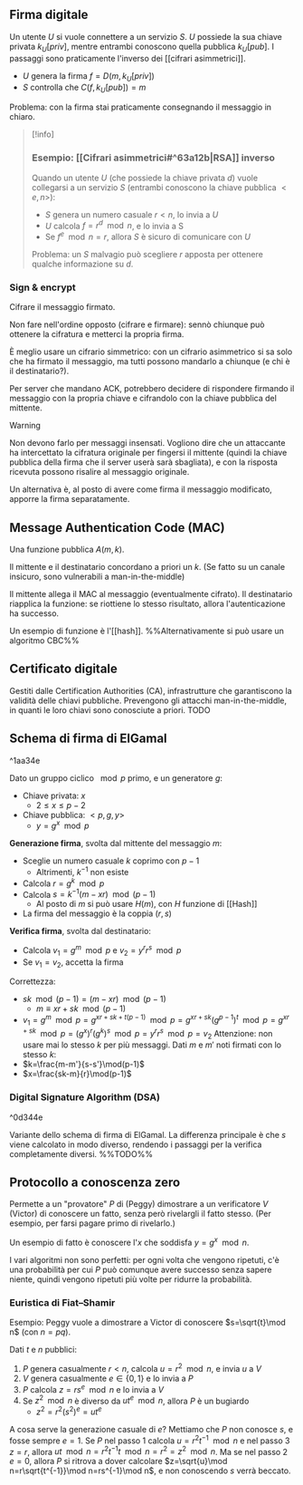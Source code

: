 ## Firma digitale

Un utente $U$ si vuole connettere a un servizio $S$. $U$ possiede la sua chiave privata $k_U[priv]$, mentre entrambi conoscono quella pubblica $k_U[pub]$.
I passaggi sono praticamente l'inverso dei [[cifrari asimmetrici]].
- $U$ genera la firma $f=D(m,k_U[priv])$
- $S$ controlla che $C(f,k_U[pub])=m$

Problema: con la firma stai praticamente consegnando il messaggio in chiaro.

>[!info]
>### Esempio:  [[Cifrari asimmetrici#^63a12b|RSA]] inverso
>
>Quando un utente $U$ (che possiede la chiave privata $d$) vuole collegarsi a un servizio $S$ (entrambi conoscono la chiave pubblica $<e,n>$):
>- $S$ genera un numero casuale $r<n$, lo invia a $U$
>- $U$ calcola $f=r^d\mod n$, e lo invia a S
>- Se $f^e\mod n=r$, allora $S$ è sicuro di comunicare con $U$
>
>Problema: un $S$ malvagio può scegliere $r$ apposta per ottenere qualche informazione su $d$.

### Sign & encrypt

Cifrare il messaggio firmato.

Non fare nell'ordine opposto (cifrare e firmare): sennò chiunque può ottenere la cifratura e metterci la propria firma.

È meglio usare un cifrario simmetrico: con un cifrario asimmetrico si sa solo che ha firmato il messaggio, ma tutti possono mandarlo a chiunque (e chi è il destinatario?).

Per server che mandano ACK, potrebbero decidere di rispondere firmando il messaggio con la propria chiave e cifrandolo con la chiave pubblica del mittente.

>[!warning]
Non devono farlo per messaggi insensati.
Vogliono dire che un attaccante ha intercettato la cifratura originale per fingersi il mittente (quindi la chiave pubblica della firma che il server userà sarà sbagliata), e con la risposta ricevuta possono risalire al messaggio originale.

Un alternativa è, al posto di avere come firma il messaggio modificato, apporre la firma separatamente.

## Message Authentication Code (MAC)

Una funzione pubblica $A(m,k)$.

Il mittente e il destinatario concordano a priori un $k$. (Se fatto su un canale insicuro, sono vulnerabili a man-in-the-middle)

Il mittente allega il MAC al messaggio (eventualmente cifrato).
Il destinatario riapplica la funzione: se riottiene lo stesso risultato, allora l'autenticazione ha successo.

Un esempio di funzione è l'[[hash]].
%%Alternativamente si può usare un algoritmo CBC%%

## Certificato digitale

Gestiti dalle Certification Authorities (CA), infrastrutture che garantiscono la validità delle chiavi pubbliche.
Prevengono gli attacchi man-in-the-middle, in quanti le loro chiavi sono conosciute a priori.
TODO

## Schema di firma di ElGamal

^1aa34e

Dato un gruppo ciclico $\mod p$ primo, e un generatore $g$:

- Chiave privata: $x$
	- $2≤x≤p-2$
- Chiave pubblica: $<p,g,y>$
	- $y=g^x\mod p$

**Generazione firma**, svolta dal mittente del messaggio $m$:
- Sceglie un numero casuale $k$ coprimo con $p-1$
	- Altrimenti, $k^{-1}$ non esiste
- Calcola $r=g^k\mod p$
- Calcola $s=k^{-1}(m-xr)\mod (p-1)$
	- Al posto di $m$ si può usare $H(m)$, con $H$ funzione di [[Hash]]
- La firma del messaggio è la coppia $(r,s)$

**Verifica firma**, svolta dal destinatario:
- Calcola $v_1=g^m\mod p$ e $v_2=y^rr^s\mod p$
- Se $v_1=v_2$, accetta la firma

Correttezza:
- $sk\mod(p-1)=(m-xr)\mod(p-1)$
	- $m≡xr+sk\mod(p-1)$
- $v_1=g^m\mod p=g^{xr+sk+t(p-1)}\mod p=g^{xr+sk}(g^{p-1})^t\mod p=g^{xr+sk}\mod p=(g^x)^r(g^k)^s\mod p=y^rr^s\mod p=v_2$
Attenzione: non usare mai lo stesso $k$ per più messaggi. Dati $m$ e $m'$ noti firmati con lo stesso $k$:
- $k=\frac{m-m'}{s-s'}\mod(p-1)$
- $x=\frac{sk-m}{r}\mod(p-1)$

### Digital Signature Algorithm (DSA)

^0d344e

Variante dello schema di firma di ElGamal.
La differenza principale è che $s$ viene calcolato in modo diverso, rendendo i passaggi per la verifica completamente diversi.
%%TODO%%

## Protocollo a conoscenza zero

Permette a un "provatore" $P$ di (Peggy) dimostrare a un verificatore $V$ (Victor) di conoscere un fatto, senza però rivelargli il fatto stesso. (Per esempio, per farsi pagare primo di rivelarlo.)

Un esempio di fatto è conoscere l'$x$ che soddisfa $y=g^x\mod n$.

I vari algoritmi non sono perfetti: per ogni volta che vengono ripetuti, c'è una probabilità per cui $P$ può comunque avere successo senza sapere niente, quindi vengono ripetuti più volte per ridurre la probabilità.

### Euristica di Fiat–Shamir

Esempio: Peggy vuole a dimostrare a Victor di conoscere $s=\sqrt{t}\mod n$ (con $n=pq$).

Dati $t$ e $n$ pubblici:
1. $P$ genera casualmente $r<n$, calcola $u=r^2\mod n$, e invia $u$ a $V$
2. $V$ genera casualmente $e∈\{0,1\}$ e lo invia a $P$
3. $P$ calcola $z=rs^e\mod n$ e lo invia a $V$
4. Se $z^2\mod n$ è diverso da $ut^e\mod n$, allora $P$ è un bugiardo
	- $z^2=r^2(s^2)^e=ut^e$

A cosa serve la generazione casuale di $e$? Mettiamo che $P$ non conosce $s$, e fosse sempre $e=1$.
Se $P$ nel passo 1 calcola $u=r^2t^{-1}\mod n$ e nel passo 3 $z=r$, allora $ut\mod n=r^2t^{-1}t\mod n=r^2=z^2\mod n$.
Ma se nel passo 2 $e=0$, allora $P$ si ritrova a dover calcolare $z=\sqrt{u}\mod n=r\sqrt{t^{-1}}\mod n=rs^{-1}\mod n$, e non conoscendo $s$ verrà beccato.
